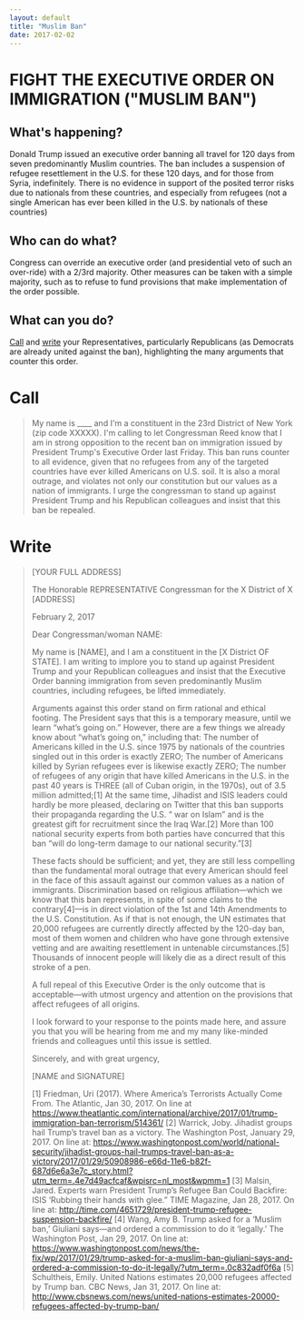 ```yaml
---
layout: default
title: "Muslim Ban"
date: 2017-02-02
---
```


FIGHT THE EXECUTIVE ORDER ON IMMIGRATION ("MUSLIM BAN")
=======================================================

What's happening? 
-----------------
Donald Trump issued an executive order banning all travel for 120 days from seven predominantly Muslim countries. 
The ban includes a suspension of refugee resettlement in the U.S. for these 120 days, and for those from 
Syria, indefinitely. There is no evidence in support of the posited terror risks due to nationals from these 
countries, and especially from refugees (not a single American has ever been killed in the U.S. by nationals of these countries)

Who can do what?
----------------
Congress can override an executive order (and presidential veto of such an over-ride) with a 2/3rd majority. 
Other measures can be taken with a simple majority, such as to refuse to fund provisions that make 
implementation of the order possible. 

What can you do?
----------------
[Call](#call) and [write](#write) your Representatives, particularly Republicans (as Democrats are already united
against the ban), highlighting the many arguments that counter this order. 


Call
====
> My name is ____ and I'm a constituent in the 23rd District of New York (zip code XXXXX). I'm calling to let Congressman Reed know that I am in strong opposition to the recent ban on immigration issued by President Trump's Executive Order last Friday. This ban runs counter to all evidence, given that no refugees from any of the targeted countries have ever killed Americans on U.S. soil. It is also a moral outrage, and violates not only our constitution but our values as a nation of immigrants. I urge the congressman to stand up against President Trump and his Republican colleagues and insist that this ban be repealed.

Write
=====

> [YOUR FULL ADDRESS]
>
> The Honorable REPRESENTATIVE
> Congressman for the X District of X
> [ADDRESS]
>
> February 2, 2017
>
> Dear Congressman/woman NAME:
>
> My name is [NAME], and I am a constituent in the [X District OF STATE]. I am writing to implore you to stand up against President Trump and your Republican colleagues and insist that the Executive Order banning immigration from seven predominantly Muslim countries, including refugees, be lifted immediately.
>
> Arguments against this order stand on firm rational and ethical footing. The President says that this is a temporary measure, until we learn “what’s going on.” However, there are a few things we already know about “what’s going on,” including that:
> The number of Americans killed in the U.S. since 1975 by nationals of the countries singled out in this order is exactly ZERO;
>  The number of Americans killed by Syrian refugees ever is likewise exactly ZERO;
> The number of refugees of any origin that have killed Americans in the U.S. in the past 40 years is THREE (all of Cuban origin, in the 1970s), out of 3.5 million admitted;[1]
> At the same time, Jihadist and ISIS leaders could hardly be more pleased, declaring on Twitter that this ban supports their propaganda regarding the U.S. “ war on Islam” and is the greatest gift for recruitment since the Iraq War.[2] More than 100 national security experts from both parties have concurred that this ban “will do long-term damage to our national security.”[3]
>
> These facts should be sufficient; and yet, they are still less compelling than the fundamental moral outrage that every American should feel in the face of this assault against our common values as a nation of immigrants. Discrimination based on religious affiliation—which we know that this ban represents, in spite of some claims to the contrary[4]—is in direct violation of the 1st and 14th Amendments to the U.S. Constitution. As if that is not enough, the UN estimates that 20,000 refugees are currently directly affected by the 120-day ban, most of them women and children who have gone through extensive vetting and are awaiting resettlement in untenable circumstances.[5] Thousands of innocent people will likely die as a direct result of this stroke of a pen.
>
> A full repeal of this Executive Order is the only outcome that is acceptable—with utmost urgency and attention on the provisions that affect refugees of all origins.
>
> I look forward to your response to the points made here, and assure you that you will be hearing from me and my many like-minded friends and colleagues until this issue is settled.
>
> Sincerely, and with great urgency,
>
>
>
> [NAME and SIGNATURE]
>
>
>
> [1] Friedman, Uri (2017). Where America’s Terrorists Actually Come From. The Atlantic, Jan 30, 2017. On line at https://www.theatlantic.com/international/archive/2017/01/trump-immigration-ban-terrorism/514361/
> [2] Warrick, Joby. Jihadist groups hail Trump’s travel ban as a victory. The Washington Post, January 29, 2017. On line at: https://www.washingtonpost.com/world/national-security/jihadist-groups-hail-trumps-travel-ban-as-a-victory/2017/01/29/50908986-e66d-11e6-b82f-687d6e6a3e7c_story.html?utm_term=.4e7d49acfcaf&wpisrc=nl_most&wpmm=1
> [3] Malsin, Jared. Experts warn President Trump’s Refugee Ban Could Backfire: ISIS ‘Rubbing their hands with glee.” TIME Magazine, Jan 28, 2017. On line at: http://time.com/4651729/president-trump-refugee-suspension-backfire/
> [4] Wang, Amy B. Trump asked for a ‘Muslim ban,’ Giuliani says—and ordered a commission to do it ‘legally.’ The Washington Post, Jan 29, 2017. On line at: https://www.washingtonpost.com/news/the-fix/wp/2017/01/29/trump-asked-for-a-muslim-ban-giuliani-says-and-ordered-a-commission-to-do-it-legally/?utm_term=.0c832adf0f6a
> [5] Schultheis, Emily. United Nations estimates 20,000 refugees affected by Trump ban. CBC News, Jan 31, 2017. On line at: http://www.cbsnews.com/news/united-nations-estimates-20000-refugees-affected-by-trump-ban/


